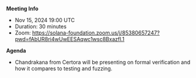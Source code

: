 **Meeting Info**
- Nov 15, 2024 19:00 UTC 
- Duration: 30 minutes
- Zoom: https://solana-foundation.zoom.us/j/85380657247?pwd=fAbUR8ri4wUwEESAqwc1wsc8BxazfI.1

**Agenda**

- Chandrakana from Certora will be presenting on formal verification and how it compares to testing and fuzzing.

